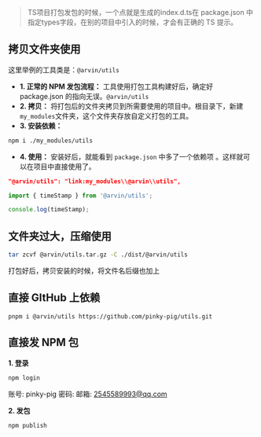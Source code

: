 
> TS项目打包发包的时候，一个点就是生成的index.d.ts在 package.json 中指定types字段，在别的项目中引入的时候，才会有正确的 TS 提示。

## 拷贝文件夹使用

这里举例的工具类是：`@arvin/utils`

- **1. 正常的 NPM 发包流程：** 工具使用打包工具构建好后，确定好 package.json 的指向无误。`@arvin/utils`
- **2. 拷贝：** 将打包后的文件夹拷贝到所需要使用的项目中。根目录下，新建`my_modules`文件夹，这个文件夹存放自定义打包的工具。
- **3. 安装依赖：** 

```bash
npm i ./my_modules/utils
```

- **4. 使用：** 安装好后，就能看到 `package.json` 中多了一个依赖项 。这样就可以在项目中直接使用了。
```json
"@arvin/utils": "link:my_modules\\@arvin\\utils",
```

```js
import { timeStamp } from '@arvin/utils';

console.log(timeStamp);
```

## 文件夹过大，压缩使用


```bash
tar zcvf @arvin/utils.tar.gz -C ./dist/@arvin/utils
```

打包好后，拷贝安装的时候，将文件名后缀也加上

## 直接 GItHub 上依赖

```
pnpm i @arvin/utils https://github.com/pinky-pig/utils.git
```


## 直接发 NPM 包

**1. 登录**

```bash
npm login
```

账号: pinky-pig
密码: 
邮箱: 2545589993@qq.com

**2. 发包**

```bash
npm publish
```

